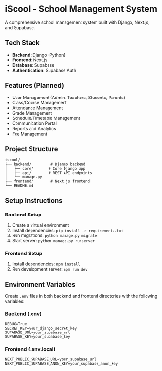 # iScool - School Management System

A comprehensive school management system built with Django, Next.js, and Supabase.

## Tech Stack

- **Backend**: Django (Python)
- **Frontend**: Next.js
- **Database**: Supabase
- **Authentication**: Supabase Auth

## Features (Planned)

- User Management (Admin, Teachers, Students, Parents)
- Class/Course Management
- Attendance Management
- Grade Management
- Schedule/Timetable Management
- Communication Portal
- Reports and Analytics
- Fee Management

## Project Structure

```
iscool/
├── backend/         # Django backend
│   ├── core/       # Core Django app
│   ├── api/        # REST API endpoints
│   └── manage.py
├── frontend/        # Next.js frontend
└── README.md
```

## Setup Instructions

### Backend Setup
1. Create a virtual environment
2. Install dependencies: `pip install -r requirements.txt`
3. Run migrations: `python manage.py migrate`
4. Start server: `python manage.py runserver`

### Frontend Setup
1. Install dependencies: `npm install`
2. Run development server: `npm run dev`

## Environment Variables

Create `.env` files in both backend and frontend directories with the following variables:

### Backend (.env)
```
DEBUG=True
SECRET_KEY=your_django_secret_key
SUPABASE_URL=your_supabase_url
SUPABASE_KEY=your_supabase_key
```

### Frontend (.env.local)
```
NEXT_PUBLIC_SUPABASE_URL=your_supabase_url
NEXT_PUBLIC_SUPABASE_ANON_KEY=your_supabase_anon_key
```
